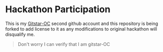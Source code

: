 # Hackathon Participation

This is my [Gitstar-OC](https://github.com/gitstar-oc) second github account and this repository is being forked to add license to it as any modifications to original hackathon will disqualify me. 

> Don't worry I can verify that I am gitstar-OC
